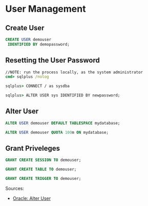 # User Management

## Create User
```sql
CREATE USER demouser
 IDENTIFIED BY demopassword;
```

## Resetting the User Password
```cmd
//NOTE: run the process locally, as the system administrator
cmd> sqlplus /nolog 

sqlplus> CONNECT / as sysdba

sqlplus> ALTER USER sys IDENTIFIED BY newpassword; 
```

## Alter User
```sql
ALTER USER demouser DEFAULT TABLESPACE mydatabase;

ALTER USER demouser QUOTA 100m ON mydatabase; 
```

## Grant Priveleges
```sql
GRANT CREATE SESSION TO demouser;

GRANT CREATE TABLE TO demouser;

GRANT CREATE TRIGGER TO demouser;
```

Sources:
* [Oracle: Alter User](http://docs.oracle.com/cd/B19306_01/server.102/b14200/statements_4003.htm)
